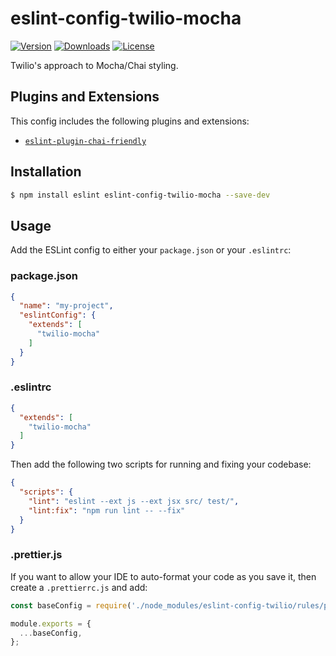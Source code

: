 # eslint-config-twilio-mocha

[![Version](https://img.shields.io/npm/v/eslint-config-twilio-mocha.svg?style=square)](https://www.npmjs.com/package/eslint-config-twilio-mocha)
[![Downloads](https://img.shields.io/npm/dt/eslint-config-twilio-mocha.svg?style=square)](https://www.npmjs.com/package/eslint-config-twilio-mocha)
[![License](https://img.shields.io/npm/l/eslint-config-twilio.svg?style=square)](../../LICENSE)

Twilio's approach to Mocha/Chai styling.

## Plugins and Extensions

This config includes the following plugins and extensions:

- [`eslint-plugin-chai-friendly`](https://www.npmjs.com/package/eslint-plugin-chai-friendly)

## Installation

```bash
$ npm install eslint eslint-config-twilio-mocha --save-dev
```

## Usage

Add the ESLint config to either your `package.json` or your `.eslintrc`:

### package.json

```json
{
  "name": "my-project",
  "eslintConfig": {
    "extends": [
      "twilio-mocha"
    ]
  }
}
```

### .eslintrc

```json
{
  "extends": [
    "twilio-mocha"
  ]
}
```

Then add the following two scripts for running and fixing your codebase:

```json
{
  "scripts": {
    "lint": "eslint --ext js --ext jsx src/ test/",
    "lint:fix": "npm run lint -- --fix"
  }
}
```

### .prettier.js

If you want to allow your IDE to auto-format your code as you save it, then create a `.prettierrc.js` and add:

```js
const baseConfig = require('./node_modules/eslint-config-twilio/rules/prettier');

module.exports = {
  ...baseConfig,
};
``` 
